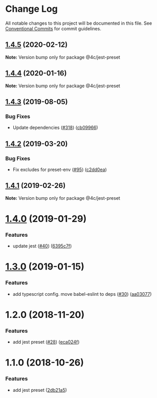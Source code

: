 # Change Log

All notable changes to this project will be documented in this file.
See [Conventional Commits](https://conventionalcommits.org) for commit guidelines.

## [1.4.5](https://github.com/4Catalyzer/javascript/compare/@4c/jest-preset@1.4.4...@4c/jest-preset@1.4.5) (2020-02-12)

**Note:** Version bump only for package @4c/jest-preset





## [1.4.4](https://github.com/4Catalyzer/jest-preset/compare/@4c/jest-preset@1.4.3...@4c/jest-preset@1.4.4) (2020-01-16)

**Note:** Version bump only for package @4c/jest-preset





## [1.4.3](https://github.com/4Catalyzer/jest-preset/compare/@4c/jest-preset@1.4.2...@4c/jest-preset@1.4.3) (2019-08-05)


### Bug Fixes

* Update dependencies ([#318](https://github.com/4Catalyzer/jest-preset/issues/318)) ([cb09966](https://github.com/4Catalyzer/jest-preset/commit/cb09966))





## [1.4.2](https://github.com/4Catalyzer/jest-preset/compare/@4c/jest-preset@1.4.1...@4c/jest-preset@1.4.2) (2019-03-20)


### Bug Fixes

* Fix excludes for preset-env ([#95](https://github.com/4Catalyzer/jest-preset/issues/95)) ([c2dd0ea](https://github.com/4Catalyzer/jest-preset/commit/c2dd0ea))





## [1.4.1](https://github.com/4Catalyzer/jest-preset/compare/@4c/jest-preset@1.4.0...@4c/jest-preset@1.4.1) (2019-02-26)

**Note:** Version bump only for package @4c/jest-preset





# [1.4.0](https://github.com/4Catalyzer/jest-preset/compare/@4c/jest-preset@1.3.0...@4c/jest-preset@1.4.0) (2019-01-29)


### Features

* update jest ([#40](https://github.com/4Catalyzer/jest-preset/issues/40)) ([6395c7f](https://github.com/4Catalyzer/jest-preset/commit/6395c7f))





# [1.3.0](https://github.com/4Catalyzer/jest-preset/compare/@4c/jest-preset@1.2.0...@4c/jest-preset@1.3.0) (2019-01-15)


### Features

* add typescript config. move babel-eslint to deps ([#30](https://github.com/4Catalyzer/jest-preset/issues/30)) ([aa03077](https://github.com/4Catalyzer/jest-preset/commit/aa03077))





# 1.2.0 (2018-11-20)


### Features

* add jest preset ([#28](https://github.com/4Catalyzer/jest-preset/issues/28)) ([eca024f](https://github.com/4Catalyzer/jest-preset/commit/eca024f))





# 1.1.0 (2018-10-26)


### Features

* add jest preset ([2db21a5](https://github.com/4Catalyzer/jest-preset/commit/2db21a5))
